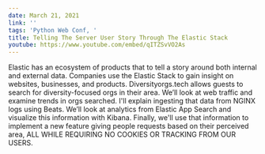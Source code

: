 ```yaml
---
date: March 21, 2021
link: ''
tags: 'Python Web Conf, '
title: Telling The Server User Story Through The Elastic Stack
youtube: https://www.youtube.com/embed/qITZSvVO2As
---
```


Elastic has an ecosystem of products that to tell a story around both internal and external data. Companies use the Elastic Stack to gain insight on websites, businesses, and products. Diversityorgs.tech allows guests to search for diversity-focused orgs in their area. We’ll look at web traffic and examine trends in orgs searched. I'll explain ingesting that data from NGINX logs using Beats. We’ll look at analytics from Elastic App Search and visualize this information with Kibana. Finally, we'll use that information to implement a new feature giving people requests based on their perceived area, ALL WHILE REQUIRING NO COOKIES OR TRACKING FROM OUR USERS.